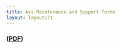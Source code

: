 ```yaml
---
title: Avi Maintenance and Support Terms
layout: layout171
---
```

### (<a href="img/Avi_Support_Terms_21Oct2016.pdf">PDF</a>)

